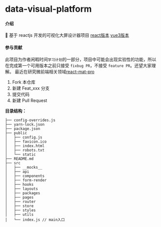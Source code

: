 # data-visual-platform

#### 介绍

🎉 基于 reactjs 开发的可视化大屏设计器项目 [react版本](https://wuli-admin.gitee.io/react-visual-data/#/dashboard) [vue3版本](https://wuli-admin.gitee.io/vite-vue-pro/#/)

#### 参与贡献

此项目为作者闲暇时间`学习计划`的一部分，项目中可能会出现实验性的功能，所以在完成第一个可用版本之前只接受 `fixbug PR`，不接受 `feature PR`。还望大家理解。
最近在研究微前端相关领域[react-mat-pro](https://wuli-admin.gitee.io/react-mat-pro/#/dashboard)

1.  Fork 本仓库
2.  新建 Feat_xxx 分支
3.  提交代码
4.  新建 Pull Request

**目录结构：**

```
├── config-overrides.js
├── yarn-lock.json
├── package.json
├── public
│   ├── config.js
│   ├── favicon.ico
│   ├── index.html
│   ├── robots.txt
│   └── static
├── README.md
├── src
│   ├── __mocks__
│   ├── api
│   ├── components
│   ├── form-render
│   ├── hooks
│   ├── layouts
│   ├── packages
│   ├── pages
│   ├── router
│   ├── store
│   ├── styles
│   ├── utils
│   └── index.js // main入口
```
